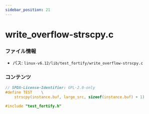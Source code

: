 ```yaml
---
sidebar_position: 21
---
```

# write_overflow-strscpy.c

### ファイル情報

- パス: `linux-v6.12/lib/test_fortify/write_overflow-strscpy.c`

### コンテンツ

```c
// SPDX-License-Identifier: GPL-2.0-only
#define TEST	\
	strscpy(instance.buf, large_src, sizeof(instance.buf) + 1)

#include "test_fortify.h"

```
